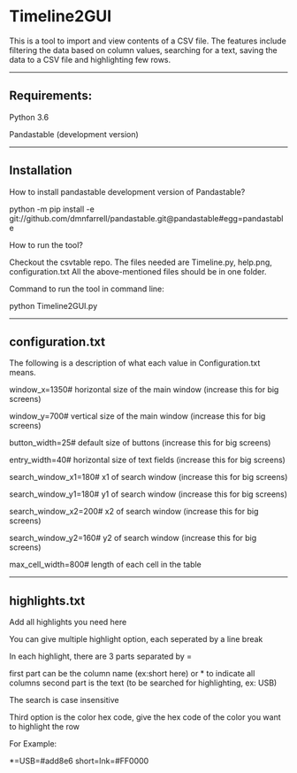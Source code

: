 # Timeline2GUI
This is a tool to import and view contents of a CSV file.
The features include filtering the data based on column values, searching for a text, saving the data to a CSV file and highlighting few rows.

-------------------------
Requirements:
-------------------------
Python 3.6

Pandastable (development version)

-----------------------
Installation
-----------------------

How to install pandastable development version of Pandastable?

python -m pip install -e git://github.com/dmnfarrell/pandastable.git@pandastable#egg=pandastable

How to run the tool?

Checkout the csvtable repo. 
The files needed are Timeline.py, help.png, configuration.txt
All the above-mentioned files should be in one folder.

Command to run the tool in command line:

python Timeline2GUI.py

--------------------
configuration.txt
------------------
The following is a description of what each value in Configuration.txt means.

window_x=1350# horizontal size of the main window (increase this for big screens)

window_y=700# vertical size of the main window (increase this for big screens)

button_width=25# default size of buttons (increase this for big screens)

entry_width=40# horizontal size of text fields (increase this for big screens)

search_window_x1=180# x1 of search window (increase this for big screens)

search_window_y1=180# y1 of search window (increase this for big screens)

search_window_x2=200# x2 of search window (increase this for big screens)

search_window_y2=160# y2 of search window (increase this for big screens)

max_cell_width=800# length of each cell in the table

--------------------
highlights.txt
------------------
Add all highlights you need here

You can give multiple highlight option, each seperated by a line break

In each highlight, there are 3 parts separated by =

first part can be the column name (ex:short here) or * to indicate all columns
second part is the text (to be searched for highlighting, ex: USB)

The search is case insensitive

Third option is the color hex code, give the hex code of the color you want to highlight the row

For Example:

*=USB=#add8e6
short=lnk=#FF0000
